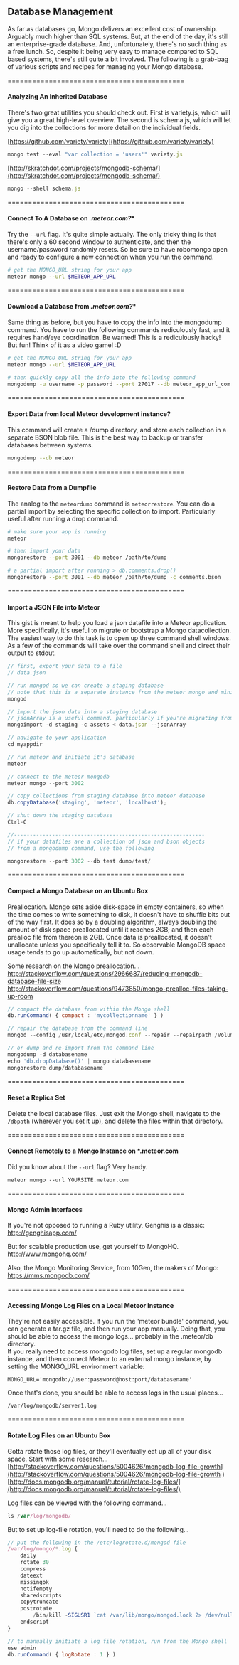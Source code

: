 ## Database Management  

As far as databases go, Mongo delivers an excellent cost of ownership.  Arguably much higher than SQL systems.  But, at the end of the day, it's still an enterprise-grade database.  And, unfortunately, there's no such thing as a free lunch.  So, despite it being very easy to manage compared to SQL based systems, there's still quite a bit involved.  The following is a grab-bag of various scripts and recipes for managing your Mongo database.    

===========================================
#### Analyzing An Inherited Database  

There's two great utilities you should check out.  First is variety.js, which will give you a great high-level overview.  The second is schema.js, which will let you dig into the collections for more detail on the individual fields.  

[https://github.com/variety/variety](https://github.com/variety/variety)  
````js
mongo test --eval "var collection = 'users'" variety.js
````

[http://skratchdot.com/projects/mongodb-schema/](http://skratchdot.com/projects/mongodb-schema/)
````js
mongo --shell schema.js 
````


===========================================
#### Connect To A Database on *.meteor.com?**  

Try the ``--url`` flag.  It's quite simple actually.  The only tricky thing is that there's only a 60 second window to authenticate, and then the username/password randomly resets.  So be sure to have robomongo open and ready to configure a new connection when you run the command.  

````sh
# get the MONGO_URL string for your app  
meteor mongo --url $METEOR_APP_URL
````

===========================================
#### Download a Database from *.meteor.com?**  

Same thing as before, but you have to copy the info into the mongodump command.  You have to run the following commands rediculously fast, and it requires hand/eye coordination.  Be warned!  This is a rediculously hacky!  But fun!  Think of it as a video game!  :D

````sh
# get the MONGO_URL string for your app  
meteor mongo --url $METEOR_APP_URL

# then quickly copy all the info into the following command
mongodump -u username -p password --port 27017 --db meteor_app_url_com --host production-db-b1.meteor.io
````

===========================================
####  Export Data from local Meteor development instance?  

This command will create a /dump directory, and store each collection in a separate BSON blob file.  This is the best way to backup or transfer databases between systems. 

````sh
mongodump --db meteor
````

===========================================
#### Restore Data from a Dumpfile

The analog to the ``meteordump`` command is ``meteorrestore``.  You can do a partial import by selecting the specific collection to import.  Particularly useful after running a drop command.

````sh
# make sure your app is running
meteor

# then import your data
mongorestore --port 3001 --db meteor /path/to/dump

# a partial import after running > db.comments.drop()
mongorestore --port 3001 --db meteor /path/to/dump -c comments.bson
````


===========================================
#### Import a JSON File into Meteor

This gist is meant to help you load a json datafile into a Meteor application.  More specifically, it's useful to migrate or bootstrap a Mongo datacollection.  The easiest way to do this task is to open up three command shell windows.  As a few of the commands will take over the command shell and direct their output to stdout.  

````js
// first, export your data to a file
// data.json

// run mongod so we can create a staging database
// note that this is a separate instance from the meteor mongo and minimongo instances
mongod

// import the json data into a staging database
// jsonArray is a useful command, particularly if you're migrating from SQL
mongoimport -d staging -c assets < data.json --jsonArray

// navigate to your application
cd myappdir

// run meteor and initiate it's database
meteor

// connect to the meteor mongodb
meteor mongo --port 3002

// copy collections from staging database into meteor database
db.copyDatabase('staging', 'meteor', 'localhost');

// shut down the staging database
Ctrl-C

//------------------------------------------------------------
// if your datafiles are a collection of json and bson objects 
// from a mongodump command, use the following

mongorestore --port 3002 --db test dump/test/
````



===========================================
#### Compact a Mongo Database on an Ubuntu Box

Preallocation. Mongo sets aside disk-space in empty containers, so when the time comes to write something to disk, it doesn't have to shuffle bits out of the way first. It does so by a doubling algorithm, always doubling the amount of disk space preallocated until it reaches 2GB; and then each prealloc file from thereon is 2GB. Once data is preallocated, it doesn't unallocate unless you specifically tell it to. So observable MongoDB space usage tends to go up automatically, but not down.

Some research on the Mongo preallocation... 
http://stackoverflow.com/questions/2966687/reducing-mongodb-database-file-size  
http://stackoverflow.com/questions/9473850/mongo-prealloc-files-taking-up-room   

````js
// compact the database from within the Mongo shell
db.runCommand( { compact : 'mycollectionname' } )

// repair the database from the command line
mongod --config /usr/local/etc/mongod.conf --repair --repairpath /Volumes/X/mongo_repair --nojournal

// or dump and re-import from the command line
mongodump -d databasename
echo 'db.dropDatabase()' | mongo databasename
mongorestore dump/databasename
````


===========================================
#### Reset a Replica Set  
Delete the local database files.  Just exit the Mongo shell, navigate to the ``/dbpath`` (wherever you set it up), and delete the files within that directory.   


===========================================
#### Connect Remotely to a Mongo Instance on *.meteor.com  

Did you know about the ``--url`` flag?  Very handy.  
````
meteor mongo --url YOURSITE.meteor.com
````

===========================================
#### Mongo Admin Interfaces

If you're not opposed to running a Ruby utility, Genghis is a classic:
http://genghisapp.com/   

But for scalable production use, get yourself to MongoHQ.    
http://www.mongohq.com/  

Also, the Mongo Monitoring Service, from 10Gen, the makers of Mongo:  
https://mms.mongodb.com/



===========================================
#### Accessing Mongo Log Files on a Local Meteor Instance

They're not easily accessible.  If you run the 'meteor bundle' command, you can generate a tar.gz file, and then run your app manually.  Doing that, you should be able to access the mongo logs... probably in the .meteor/db directory.  
If you really need to access mongodb log files, set up a regular mongodb instance, and then connect Meteor to an external mongo instance, by setting the MONGO_URL environment variable:  
````
MONGO_URL='mongodb://user:password@host:port/databasename'
````

Once that's done, you should be able to access logs in the usual places...  
````
/var/log/mongodb/server1.log
````


===========================================
#### Rotate Log Files on an Ubuntu Box

Gotta rotate those log files, or they'll eventually eat up all of your disk space.  Start with some research...   
[http://stackoverflow.com/questions/5004626/mongodb-log-file-growth](http://stackoverflow.com/questions/5004626/mongodb-log-file-growth  )  
[http://docs.mongodb.org/manual/tutorial/rotate-log-files/](http://docs.mongodb.org/manual/tutorial/rotate-log-files/)    

Log files can be viewed with the following command...
````js
ls /var/log/mongodb/
````

But to set up log-file rotation, you'll need to do the following...  
````js
// put the following in the /etc/logrotate.d/mongod file
/var/log/mongo/*.log {
    daily
    rotate 30
    compress
    dateext
    missingok
    notifempty
    sharedscripts
    copytruncate
    postrotate
        /bin/kill -SIGUSR1 `cat /var/lib/mongo/mongod.lock 2> /dev/null` 2> /dev/null || true
    endscript
}

// to manually initiate a log file rotation, run from the Mongo shell
use admin
db.runCommand( { logRotate : 1 } )
````

